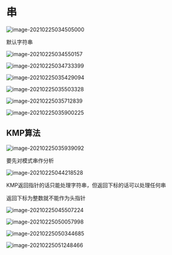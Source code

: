 # 串

![image-20210225034505000](assets/image-20210225034505000.png)

默认字符串

![image-20210225034550157](assets/image-20210225034550157.png)

![image-20210225034733399](assets/image-20210225034733399.png)

![image-20210225035429094](assets/image-20210225035429094.png)

![image-20210225035503328](assets/image-20210225035503328.png)

![image-20210225035712839](assets/image-20210225035712839.png)

![image-20210225035900225](assets/image-20210225035900225.png)

## KMP算法

![image-20210225035939092](assets/image-20210225035939092.png)

要先对模式串作分析

![image-20210225044218528](assets/image-20210225044218528.png)

KMP返回指针的话只能处理字符串，但返回下标的话可以处理任何串

返回下标为整数就不能作为头指针

![image-20210225045507224](assets/image-20210225045507224.png)

![image-20210225050057998](assets/image-20210225050057998.png)



![image-20210225050344685](assets/image-20210225050344685.png)

![image-20210225051248466](assets/image-20210225051248466.png)

